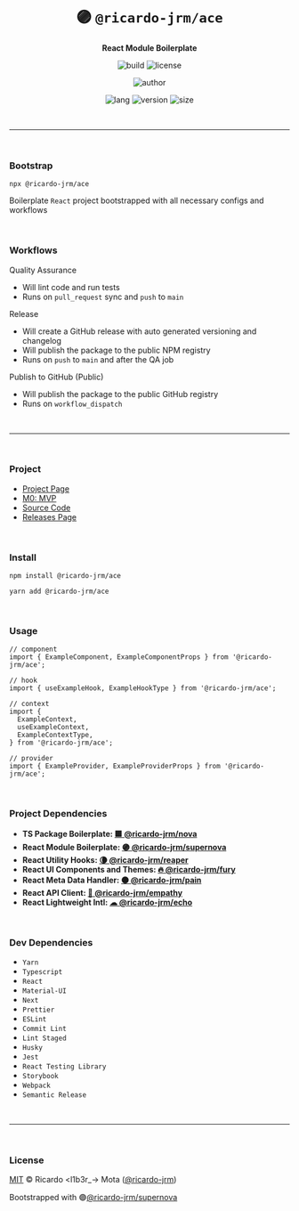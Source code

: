 <div align="center">

# 🟣 `@ricardo-jrm/ace`

<b>React Module Boilerplate</b>

![build](https://img.shields.io/github/workflow/status/ricardo-jrm/ace/Continuous%20Integration?style=for-the-badge)
![license](https://img.shields.io/github/license/ricardo-jrm/ace?style=for-the-badge)

![author](<https://img.shields.io/badge/Author-Ricardo%20%3Cl1b3r__--%3E%20Mota%20(%40ricardo--jrm)-orange?style=for-the-badge>)

![lang](https://img.shields.io/github/languages/top/ricardo-jrm/ace?style=for-the-badge)
![version](https://img.shields.io/npm/v/@ricardo-jrm/ace?style=for-the-badge)
![size](https://img.shields.io/bundlephobia/min/@ricardo-jrm/ace?style=for-the-badge)

</div>

<br />

---

<br />

### <b>Bootstrap</b>

```tsx
npx @ricardo-jrm/ace
```

Boilerplate `React` project bootstrapped with all necessary configs and workflows

<br />

### <b>Workflows</b>

Quality Assurance

- Will lint code and run tests
- Runs on `pull_request` sync and `push` to `main`

Release

- Will create a GitHub release with auto generated versioning and changelog
- Will publish the package to the public NPM registry
- Runs on `push` to `main` and after the QA job

Publish to GitHub (Public)

- Will publish the package to the public GitHub registry
- Runs on `workflow_dispatch`

<br />

---

<br />

### <b>Project</b>

- [Project Page](https://l1b3r.notion.site/ace-afe5940ab5f94d78b74ab8a4f57a5cfb)
- [M0: MVP](https://l1b3r.notion.site/M0-MVP-aa4c364b30a64abb885bdbad77faa740)
- [Source Code](https://github.com/ricardo-jrm/ace)
- [Releases Page](https://github.com/ricardo-jrm/ace/releases)

<br />

### <b>Install</b>

```tsx
npm install @ricardo-jrm/ace

yarn add @ricardo-jrm/ace
```

<br />

### <b>Usage</b>

```tsx
// component
import { ExampleComponent, ExampleComponentProps } from '@ricardo-jrm/ace';

// hook
import { useExampleHook, ExampleHookType } from '@ricardo-jrm/ace';

// context
import {
  ExampleContext,
  useExampleContext,
  ExampleContextType,
} from '@ricardo-jrm/ace';

// provider
import { ExampleProvider, ExampleProviderProps } from '@ricardo-jrm/ace';
```

<br />

### <b>Project Dependencies</b>

- <b>TS Package Boilerplate: [🟪 @ricardo-jrm/nova](https://github.com/ricardo-jrm/nova)</b>
- <b>React Module Boilerplate: [🟣 @ricardo-jrm/supernova](https://github.com/ricardo-jrm/supernova)</b>
- <b>React Utility Hooks: [🌘 @ricardo-jrm/reaper](https://github.com/ricardo-jrm/reaper)</b>
- <b>React UI Components and Themes: [🔥 @ricardo-jrm/fury](https://github.com/ricardo-jrm/fury)</b>
- <b>React Meta Data Handler: [⚫ @ricardo-jrm/pain](https://github.com/ricardo-jrm/pain)</b>
- <b>React API Client: [🌸 @ricardo-jrm/empathy](https://github.com/ricardo-jrm/empathy)</b>
- <b>React Lightweight Intl: [☁ @ricardo-jrm/echo](https://github.com/ricardo-jrm/echo)</b>

<br />

### <b>Dev Dependencies</b>

- `Yarn`
- `Typescript`
- `React`
- `Material-UI`
- `Next`
- `Prettier`
- `ESLint`
- `Commit Lint`
- `Lint Staged`
- `Husky`
- `Jest`
- `React Testing Library`
- `Storybook`
- `Webpack`
- `Semantic Release`

<br />

---

<br />

### <b>License</b>

[MIT](https://github.com/ricardo-jrm/ace/blob/main/LICENSE) © Ricardo <l1b3r\_-> Mota ([@ricardo-jrm](https://github.com/ricardo-jrm))

Bootstrapped with 🟣[@ricardo-jrm/supernova](https://github.com/ricardo-jrm/supernova)

<br />
